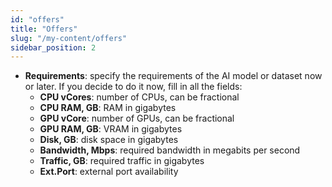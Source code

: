 ```yaml
---
id: "offers"
title: "Offers"
slug: "/my-content/offers"
sidebar_position: 2
---
```


- **Requirements**: specify the requirements of the AI model or dataset now or later. If you decide to do it now, fill in all the fields:
    + **CPU vCores**: number of CPUs, can be fractional
    + **CPU  RAM, GB**: RAM in gigabytes
    + **GPU vCore**: number of GPUs, can be fractional
    + **GPU  RAM, GB**: VRAM in gigabytes
    + **Disk, GB**: disk space in gigabytes
    + **Bandwidth, Mbps**: required bandwidth in megabits per second
    + **Traffic, GB**: required traffic in gigabytes
    + **Ext.Port**: external port availability